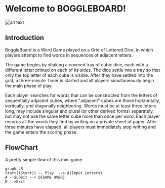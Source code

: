 # Welcome to BOGGLEBOARD!

![alt text]([https://github.com/amit7010/BoggleBoard/blob/master/BoggleBoard/ScreenShots/WelcomeScreen.PNG])
## Introduction
BoggleBoard is a Word Game played on a Grid of Lettered Dice, in which players attempt to find words in sequences of adjacent letters.

The game begins by shaking a covered tray of cubic dice, each with a different letter printed on each of its sides. The dice settle into a tray so that only the top letter of each cube is visible. After they have settled into the grid, a three-minute  Timer  is started and all players simultaneously begin the main phase of play.

Each player searches for words that can be constructed from the letters of sequentially adjacent cubes, where "adjacent" cubes are those horizontally, vertically, and diagonally neighboring. Words must be at least three letters long, may include singular and plural (or other derived forms) separately, but may not use the same letter cube more than once per word. Each player records all the words they find by writing on a private sheet of paper. After three minutes have elapsed, all players must immediately stop writing and the game enters the scoring phase.

## FlowChart
A pretty simple flow of this mini game.
```mermaid
graph LR
Start((Start)) -- Play  --> A(Input Letters)
A --Submit --> D{GAME OVER}
D -->Exit
```
